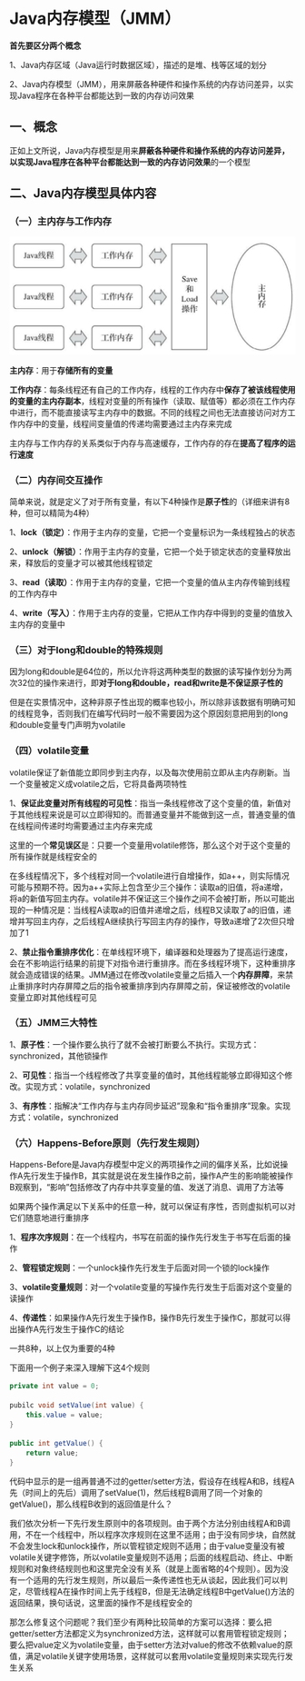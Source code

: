 # Java内存模型（JMM）

**首先要区分两个概念**

1、Java内存区域（Java运行时数据区域），描述的是堆、栈等区域的划分

2、Java内存模型（JMM），用来屏蔽各种硬件和操作系统的内存访问差异，以实现Java程序在各种平台都能达到一致的内存访问效果

## 一、概念

正如上文所说，Java内存模型是用来**屏蔽各种硬件和操作系统的内存访问差异，以实现Java程序在各种平台都能达到一致的内存访问效果**的一个模型

## 二、Java内存模型具体内容

### （一）主内存与工作内存

<img src="https://raw.githubusercontent.com/KKKLxxx/img-host/master/20210904154311719.png" style="zoom:50%;" />

**主内存**：用于**存储所有的变量**

**工作内存**：每条线程还有自己的工作内存，线程的工作内存中**保存了被该线程使用的变量的主内存副本**，线程对变量的所有操作（读取、赋值等）都必须在工作内存中进行，而不能直接读写主内存中的数据。不同的线程之间也无法直接访问对方工作内存中的变量，线程间变量值的传递均需要通过主内存来完成

主内存与工作内存的关系类似于内存与高速缓存，工作内存的存在**提高了程序的运行速度**

### （二）内存间交互操作

简单来说，就是定义了对于所有变量，有以下4种操作是**原子性**的（详细来讲有8种，但可以精简为4种）

1、**lock（锁定）**：作用于主内存的变量，它把一个变量标识为一条线程独占的状态

2、**unlock（解锁）**：作用于主内存的变量，它把一个处于锁定状态的变量释放出来，释放后的变量才可以被其他线程锁定

3、**read（读取）**：作用于主内存的变量，它把一个变量的值从主内存传输到线程的工作内存中

4、**write（写入）**：作用于主内存的变量，它把从工作内存中得到的变量的值放入主内存的变量中

### （三）对于long和double的特殊规则

因为long和double是64位的，所以允许将这两种类型的数据的读写操作划分为两次32位的操作来进行，即**对于long和double，read和write是不保证原子性的**

但是在实景情况中，这种非原子性出现的概率也较小，所以除非该数据有明确可知的线程竞争，否则我们在编写代码时一般不需要因为这个原因刻意把用到的long和double变量专门声明为volatile

### （四）volatile变量

volatile保证了新值能立即同步到主内存，以及每次使用前立即从主内存刷新。当一个变量被定义成volatile之后，它将具备两项特性

1、**保证此变量对所有线程的可见性**：指当一条线程修改了这个变量的值，新值对于其他线程来说是可以立即得知的。而普通变量并不能做到这一点，普通变量的值在线程间传递时均需要通过主内存来完成

这里的一个**常见误区**是：只要一个变量用volatile修饰，那么这个对于这个变量的所有操作就是线程安全的

在多线程情况下，多个线程对同一个volatile进行自增操作，如a++，则实际情况可能与预期不符。因为a++实际上包含至少三个操作：读取a的旧值，将a递增，将a的新值写回主内存。volatile并不保证这三个操作之间不会被打断，所以可能出现的一种情况是：当线程A读取a的旧值并递增之后，线程B又读取了a的旧值，递增并写回主内存，之后线程A继续执行写回主内存的操作，导致a递增了2次但只增加了1

2、**禁止指令重排序优化**：在单线程环境下，编译器和处理器为了提高运行速度，会在不影响运行结果的前提下对指令进行重排序。而在多线程环境下，这种重排序就会造成错误的结果。JMM通过在修改volatile变量之后插入一个**内存屏障**，来禁止重排序时内存屏障之后的指令被重排序到内存屏障之前，保证被修改的volatile变量立即对其他线程可见

### （五）JMM三大特性

1、**原子性**：一个操作要么执行了就不会被打断要么不执行。实现方式：synchronized，其他锁操作

2、**可见性**：指当一个线程修改了共享变量的值时，其他线程能够立即得知这个修改。实现方式：volatile，synchronized

3、**有序性**：指解决“工作内存与主内存同步延迟”现象和“指令重排序”现象。实现方式：volatile，synchronized

### （六）Happens-Before原则（先行发生规则）

Happens-Before是Java内存模型中定义的两项操作之间的偏序关系，比如说操作A先行发生于操作B，其实就是说在发生操作B之前，操作A产生的影响能被操作B观察到，“影响”包括修改了内存中共享变量的值、发送了消息、调用了方法等

如果两个操作满足以下关系中的任意一种，就可以保证有序性，否则虚拟机可以对它们随意地进行重排序

1、**程序次序规则**：在一个线程内，书写在前面的操作先行发生于书写在后面的操作

2、**管程锁定规则**：一个unlock操作先行发生于后面对同一个锁的lock操作

3、**volatile变量规则**：对一个volatile变量的写操作先行发生于后面对这个变量的读操作

4、**传递性**：如果操作A先行发生于操作B，操作B先行发生于操作C，那就可以得出操作A先行发生于操作C的结论

一共8种，以上仅为重要的4种

下面用一个例子来深入理解下这4个规则

```java
private int value = 0;

pubilc void setValue(int value) {
    this.value = value;
}

public int getValue() {
    return value;
}
```

代码中显示的是一组再普通不过的getter/setter方法，假设存在线程A和B，线程A先（时间上的先后）调用了setValue(1)，然后线程B调用了同一个对象的getValue()，那么线程B收到的返回值是什么？

我们依次分析一下先行发生原则中的各项规则。由于两个方法分别由线程A和B调用，不在一个线程中，所以程序次序规则在这里不适用；由于没有同步块，自然就不会发生lock和unlock操作，所以管程锁定规则不适用；由于value变量没有被volatile关键字修饰，所以volatile变量规则不适用；后面的线程启动、终止、中断规则和对象终结规则也和这里完全没有关系（就是上面省略的4个规则）。因为没有一个适用的先行发生规则，所以最后一条传递性也无从谈起，因此我们可以判定，尽管线程A在操作时间上先于线程B，但是无法确定线程B中getValue()方法的返回结果，换句话说，这里面的操作不是线程安全的

那怎么修复这个问题呢？我们至少有两种比较简单的方案可以选择：要么把getter/setter方法都定义为synchronized方法，这样就可以套用管程锁定规则；要么把value定义为volatile变量，由于setter方法对value的修改不依赖value的原值，满足volatile关键字使用场景，这样就可以套用volatile变量规则来实现先行发生关系